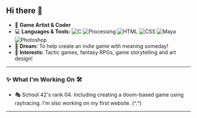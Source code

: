 ## Hi there 👋

- 🎨 **Game Artist & Coder**
- 💻 **Languages & Tools:**
  ![C](https://img.shields.io/badge/C-00599C?style=flat&logo=c&logoColor=white)
  ![Processing](https://img.shields.io/badge/Processing-006699?style=flat&logo=processing&logoColor=white)
  ![HTML](https://img.shields.io/badge/HTML5-E34F26?style=flat&logo=html5&logoColor=white)
  ![CSS](https://img.shields.io/badge/CSS3-1572B6?style=flat&logo=css3&logoColor=white)
  ![Maya](https://img.shields.io/badge/Autodesk%20Maya-00B1E7?style=flat&logo=autodesk&logoColor=white)
  ![Photoshop](https://img.shields.io/badge/Adobe%20Photoshop-31A8FF?style=flat&logo=Adobe%20Photoshop&logoColor=white)
- 🌟 **Dream:** To help create an indie game with meaning someday!
- 🌸 **Interests:** Tactic games, fantasy RPGs, game storytelling and art design!

---

### ✨ What I'm Working On 🛠️
- 🎭 School 42's rank 04. Including creating a doom-based game using raytracing. I'm slso working on my first website. (^.^)

---

